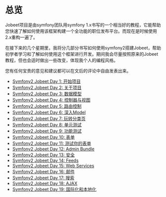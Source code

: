 # 总览

Jobeet项目是由symfony团队用symfony 1.x书写的一个相当好的教程，它能帮助您快速了解如何使用该框架构建一个全功能的职位发布平台。而现在是时候使用2.x重构一遍了。

在接下来的几个星期里，我将分几部分书写如何使用symfony2搭建Jobeet，帮助初学者学习和了解如何使用这个框架进行开发。期间我会尽量按照原来的Jobeet教程，但也会适时做出一些改变，体现我个人的编程风格。

您有任何宝贵的意见和建议都可以在文后的评论中自由发表出来。

* [Symfony2 Jobeet Day 1: 开始项目](02_Starting_up_the_project.md)
* [Symfony2 Jobeet Day 2: 关于项目](03_The_Project.md)
* [Symfony2 Jobeet Day 3: 数据模型](04_The_Data_Model.md)
* [Symfony2 Jobeet Day 4: 控制器与视图](05_Controller_and_the_View.md)
* [Symfony2 Jobeet Day 5: 路由控制](06_The_Routing.md)
* [Symfony2 Jobeet Day 6: 深入Model](07_More_with_the_Model.md)
* [Symfony2 Jobeet Day 7: 玩转分类页](08_Playing_with_the_Category_Page.md)
* [Symfony2 Jobeet Day 8: 单元测试](09_The_Unit_Tests.md)
* [Symfony2 Jobeet Day 9: 功能测试](10_The_Functional_Tests.md)
* [Symfony2 Jobeet Day 10: 表单](11_The_Forms.md)
* [Symfony2 Jobeet Day 11: 测试你的表单](12_Testing_your_Forms.md)
* [Symfony2 Jobeet Day 12: Admin Bundle](13_The_Admin_Bundle.md)
* [Symfony2 Jobeet Day 13: 安全](14_Security.md)
* [Symfony2 Jobeet Day 14: Feeds](15_Feeds.md)
* [Symfony2 Jobeet Day 15: Web Services](16_Web_Services.md)
* [Symfony2 Jobeet Day 16: 邮件](17_The_Mailer.md)
* [Symfony2 Jobeet Day 17: 搜索](18_Search.md)
* [Symfony2 Jobeet Day 18: AJAX](19_AJAX.md)
* [Symfony2 Jobeet Day 19: 国际化和本地化](20_Internationalization_and_Localization.md)
